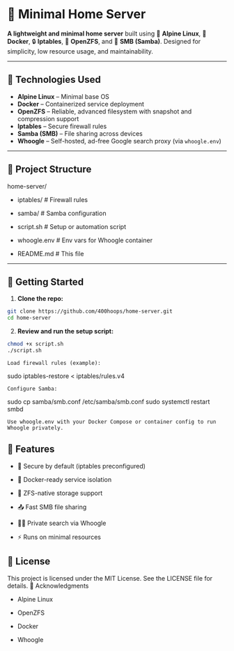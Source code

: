 # 🏡 Minimal Home Server

**A lightweight and minimal home server** built using 🐧 **Alpine Linux**, 🐳 **Docker**, 🔒 **Iptables**, 💾 **OpenZFS**, and 📁 **SMB (Samba)**. Designed for simplicity, low resource usage, and maintainability.

---

## 🔧 Technologies Used

- **Alpine Linux** – Minimal base OS
- **Docker** – Containerized service deployment
- **OpenZFS** – Reliable, advanced filesystem with snapshot and compression support
- **Iptables** – Secure firewall rules
- **Samba (SMB)** – File sharing across devices
- **Whoogle** – Self-hosted, ad-free Google search proxy (via `whoogle.env`)

---

## 📁 Project Structure

home-server/

- iptables/ # Firewall rules

-  samba/ # Samba configuration

- script.sh # Setup or automation script

- whoogle.env # Env vars for Whoogle container

-  README.md # This file


---

## 🚀 Getting Started

1. **Clone the repo:**

```bash
git clone https://github.com/400hoops/home-server.git
cd home-server
```

2. **Review and run the setup script:**

```bash
chmod +x script.sh
./script.sh
```
    Load firewall rules (example):

sudo iptables-restore < iptables/rules.v4

    Configure Samba:

sudo cp samba/smb.conf /etc/samba/smb.conf
sudo systemctl restart smbd

    Use whoogle.env with your Docker Compose or container config to run Whoogle privately.

## 📌 Features

- 🔐 Secure by default (iptables preconfigured)

- 🐳 Docker-ready service isolation

- 💾 ZFS-native storage support

- 📤 Fast SMB file sharing

- 🕵️‍♂️ Private search via Whoogle

- ⚡ Runs on minimal resources

## 📄 License

This project is licensed under the MIT License. See the LICENSE file for details.
🙌 Acknowledgments

- Alpine Linux

- OpenZFS

- Docker

- Whoogle
